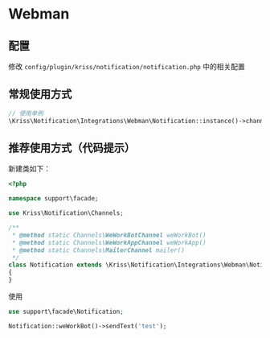 # Webman

## 配置

修改 `config/plugin/kriss/notification/notification.php` 中的相关配置

## 常规使用方式

```php
// 使用单例
\Kriss\Notification\Integrations\Webman\Notification::instance()->channel('weWorkBot')->sendText('test');
```

## 推荐使用方式（代码提示）

新建类如下：

```php
<?php

namespace support\facade;

use Kriss\Notification\Channels;

/**
 * @method static Channels\WeWorkBotChannel weWorkBot()
 * @method static Channels\WeWorkAppChannel weWorkApp()
 * @method static Channels\MailerChannel mailer()
 */
class Notification extends \Kriss\Notification\Integrations\Webman\Notification
{
}
```

使用

```php
use support\facade\Notification;

Notification::weWorkBot()->sendText('test');
```
